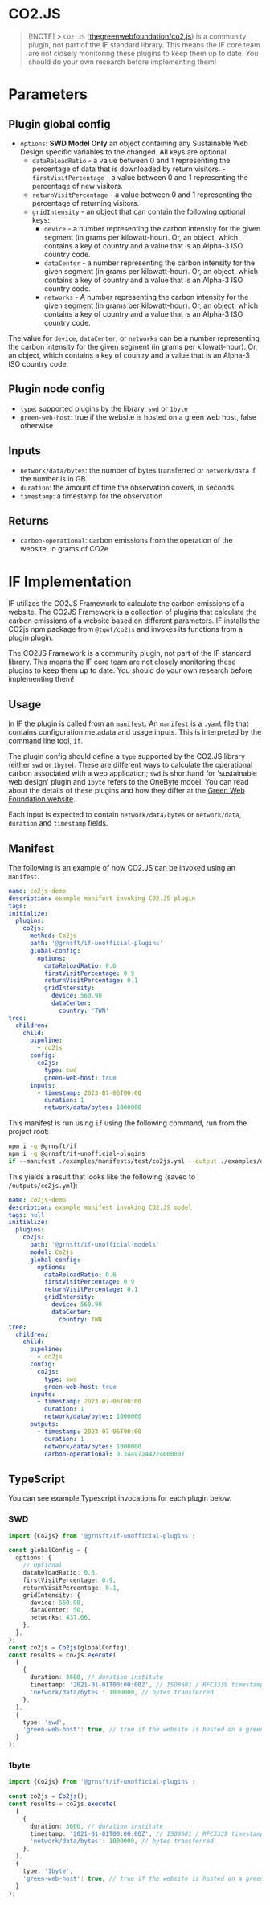 # CO2.JS

> [!NOTE] > `CO2.JS` ([thegreenwebfoundation/co2.js](https://github.com/thegreenwebfoundation/co2.js)) is a community plugin, not part of the IF standard library. This means the IF core team are not closely monitoring these plugins to keep them up to date. You should do your own research before implementing them!

# Parameters

## Plugin global config

- `options`: **SWD Model Only** an object containing any Sustainable Web Design specific variables to the changed. All keys are optional.
  - `dataReloadRatio` - a value between 0 and 1 representing the percentage of data that is downloaded by return visitors. -`firstVisitPercentage` - a value between 0 and 1 representing the percentage of new visitors.
  - `returnVisitPercentage` - a value between 0 and 1 representing the percentage of returning visitors.
  - `gridIntensity` - an object that can contain the following optional keys:
    - `device` - a number representing the carbon intensity for the given segment (in grams per kilowatt-hour). Or, an object, which contains a key of country and a value that is an Alpha-3 ISO country code.
    - `dataCenter` - a number representing the carbon intensity for the given segment (in grams per kilowatt-hour). Or, an object, which contains a key of country and a value that is an Alpha-3 ISO country code.
    - `networks` - A number representing the carbon intensity for the given segment (in grams per kilowatt-hour). Or, an object, which contains a key of country and a value that is an Alpha-3 ISO country code.

The value for `device`, `dataCenter`, or `networks` can be a number representing the carbon intensity for the given segment (in grams per kilowatt-hour). Or, an object, which contains a key of country and a value that is an Alpha-3 ISO country code.

## Plugin node config

- `type`: supported plugins by the library, `swd` or `1byte`
- `green-web-host`: true if the website is hosted on a green web host, false otherwise

## Inputs

- `network/data/bytes`: the number of bytes transferred or `network/data` if the number is in GB
- `duration`: the amount of time the observation covers, in seconds
- `timestamp`: a timestamp for the observation

## Returns

- `carbon-operational`: carbon emissions from the operation of the website, in grams of CO2e

# IF Implementation

IF utilizes the CO2JS Framework to calculate the carbon emissions of a website. The CO2JS Framework is a collection of plugins that calculate the carbon emissions of a website based on different parameters. IF installs the CO2js npm package from `@tgwf/co2js` and invokes its functions from a plugin plugin.

The CO2JS Framework is a community plugin, not part of the IF standard library. This means the IF core team are not closely monitoring these plugins to keep them up to date. You should do your own research before implementing them!

## Usage

In IF the plugin is called from an `manifest`. An `manifest` is a `.yaml` file that contains configuration metadata and usage inputs. This is interpreted by the command line tool, `if`.

The plugin config should define a `type` supported by the CO2.JS library (either `swd` or `1byte`). These are different ways to calculate the operational carbon associated with a web application; `swd` is shorthand for 'sustainable web design' plugin and `1byte` refers to the OneByte mdoel. You can read about the details of these plugins and how they differ at the [Green Web Foundation website](https://developers.thegreenwebfoundation.org/co2js/explainer/methodologies-for-calculating-website-carbon/).

Each input is expected to contain `network/data/bytes` or `network/data`, `duration` and `timestamp` fields.

## Manifest

The following is an example of how CO2.JS can be invoked using an `manifest`.

```yaml
name: co2js-demo
description: example manifest invoking CO2.JS plugin
tags:
initialize:
  plugins:
    co2js:
      method: Co2js
      path: '@grnsft/if-unofficial-plugins'
      global-config:
        options:
          dataReloadRatio: 0.6
          firstVisitPercentage: 0.9
          returnVisitPercentage: 0.1
          gridIntensity:
            device: 560.98
            dataCenter:
              country: 'TWN'
tree:
  children:
    child:
      pipeline:
        - co2js
      config:
        co2js:
          type: swd
          green-web-host: true
      inputs:
        - timestamp: 2023-07-06T00:00
          duration: 1
          network/data/bytes: 1000000
```

This manifest is run using `if` using the following command, run from the project root:

```sh
npm i -g @grnsft/if
npm i -g @grnsft/if-unofficial-plugins
if --manifest ./examples/manifests/test/co2js.yml --output ./examples/outputs/co2js.yml
```

This yields a result that looks like the following (saved to `/outputs/co2js.yml`):

```yaml
name: co2js-demo
description: example manifest invoking CO2.JS model
tags: null
initialize:
  plugins:
    co2js:
      path: '@grnsft/if-unofficial-models'
      model: Co2js
      global-config:
        options:
          dataReloadRatio: 0.6
          firstVisitPercentage: 0.9
          returnVisitPercentage: 0.1
          gridIntensity:
            device: 560.98
            dataCenter:
              country: TWN
tree:
  children:
    child:
      pipeline:
        - co2js
      config:
        co2js:
          type: swd
          green-web-host: true
      inputs:
        - timestamp: 2023-07-06T00:00
          duration: 1
          network/data/bytes: 1000000
      outputs:
        - timestamp: 2023-07-06T00:00
          duration: 1
          network/data/bytes: 1000000
          carbon-operational: 0.34497244224000007
```

## TypeScript

You can see example Typescript invocations for each plugin below.

### SWD

```typescript
import {Co2js} from '@grnsft/if-unofficial-plugins';

const globalConfig = {
  options: {
    // Optional
    dataReloadRatio: 0.6,
    firstVisitPercentage: 0.9,
    returnVisitPercentage: 0.1,
    gridIntensity: {
      device: 560.98,
      dataCenter: 50,
      networks: 437.66,
    },
  },
};
const co2js = Co2js(globalConfig);
const results = co2js.execute(
  [
    {
      duration: 3600, // duration institute
      timestamp: '2021-01-01T00:00:00Z', // ISO8601 / RFC3339 timestamp
      'network/data/bytes': 1000000, // bytes transferred
    },
  ],
  {
    type: 'swd',
    'green-web-host': true, // true if the website is hosted on a green web host, false otherwise
  }
);
```

### 1byte

```typescript
import {Co2js} from '@grnsft/if-unofficial-plugins';

const co2js = Co2js();
const results = co2js.execute(
  [
    {
      duration: 3600, // duration institute
      timestamp: '2021-01-01T00:00:00Z', // ISO8601 / RFC3339 timestamp
      'network/data/bytes': 1000000, // bytes transferred
    },
  ],
  {
    type: '1byte',
    'green-web-host': true, // true if the website is hosted on a green web host, false otherwise
  }
);
```
